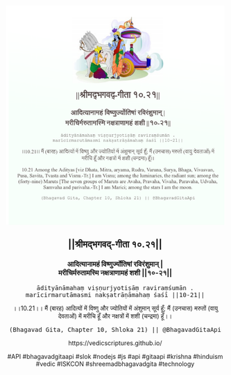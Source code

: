 <img src="../../asset/BG_10_21.png"/>
<center><h2>||श्रीमद्‍भगवद्‍-गीता १०.२१||</h2>
<h3>आदित्यानामहं विष्णुर्ज्योतिषां रविरंशुमान् |<br/>मरीचिर्मरुतामस्मि नक्षत्राणामहं शशी ||१०-२१||</h3>
<pre>ādityānāmahaṃ viṣṇurjyotiṣāṃ raviraṃśumān .<br/>marīcirmarutāmasmi nakṣatrāṇāmahaṃ śaśī ||10-21||</pre>
<p>।।10.21।। मैं (बारह) आदित्यों में विष्णु और ज्योतियों में अंशुमान् सूर्य हूँ; मैं (उनचास) मरुतों (वायु देवताओं) में मरीचि हूँ और नक्षत्रों में शशी (चन्द्रमा) हूँ।।</p>
<pre>(Bhagavad Gita, Chapter 10, Shloka 21) || @BhagavadGitaApi</pre><p>https://vedicscriptures.github.io/</p><p>#API #bhagavadgitaapi #slok #nodejs #js #api #gitaapi #krishna #hinduism #vedic #ISKCON #shreemadbhagavadgita #technology</p></center>